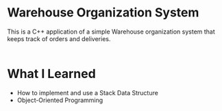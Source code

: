 # **Warehouse Organization System**

This is a C++ application of a simple Warehouse organization system that keeps track of orders and deliveries. 
<br />
<br />

# **What I Learned**

- How to implement and use a Stack Data Structure
- Object-Oriented Programming
